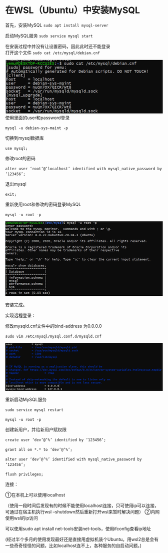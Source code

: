 # 在WSL（Ubuntu）中安装MySQL
首先，安装MySQL
`sudo apt install mysql-server`  

启动MySQL服务 `sudo service mysql start`  

在安装过程中并没有让设置密码，因此此时还不能登录  
打开这个文件 `sudo cat /etc/mysql/debian.cnf`

<div align=center>
<img src="image.png">
</div>
使用里面的user和password登录

`mysql -u debian-sys-maint -p`

切换到mysql数据库

`use mysql;`

修改root的密码

`alter user ‘root’@’localhost’ identified with mysql_native_password by ‘123456’;`

退出mysql

`exit;`

重新使用root和修改的密码登录MySQL

`mysql -u root -p`
<div align=center>
<img src="image-1.png">
</div>

安装完成。

实现远程登录：

修改mysqld.cnf文件中的bind-address 为0.0.0.0

`sudo vim /etc/mysql/mysql.conf.d/mysqld.cnf`

<div align=center>
<img src="image-2.png">
</div>

重新启动MySQL服务

`sudo service mysql restart`

`mysql -u root -p`

创建新用户，并给新用户赋权限

`create user ‘dev’@’%’ identified by ‘123456’;`

`grant all on *.* to ‘dev’@’%’;`

`alter user ‘dev’@’%’ identified with mysql_native_password by ‘123456’;`

`flush privileges;`

连接：

①在本机上可以使用localhost

（使用一段时间后发现有的时候不能使用localhost连接，只可使用ip可以连接，可通过在宿主机执行wsl –shutdown然后重新打开wsl来暂时解决问题）
②内网使用wsl的ip访问

可以使用sudo apt install net-tools安装net-tools，使用ifconfig查看ip地址

(经过半个多月的使用发现最好还是直接用虚拟机装个Ubuntu。用wsl2总是会有一些奇奇怪怪的问题，比如localhost连不上，各种服务的自启动问题。)